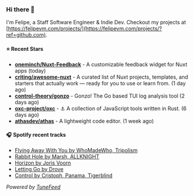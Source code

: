 ### Hi there 👋

I'm Felipe, a Staff Software Engineer & Indie Dev. Checkout my projects at [https://felipevm.com/projects/](https://felipevm.com/projects/?ref=github.com).

#### ⭐ Recent Stars
- **[oneminch/Nuxt-Feedback](https://github.com/oneminch/Nuxt-Feedback)** - A customizable feedback widget for Nuxt apps (today)
- **[criting/awesome-nuxt](https://github.com/criting/awesome-nuxt)** - A curated list of Nuxt projects, templates, and starters that actually work — ready for you to use or learn from. (1 day ago)
- **[control-theory/gonzo](https://github.com/control-theory/gonzo)** - Gonzo! The Go based TUI log analysis tool (2 days ago)
- **[oxc-project/oxc](https://github.com/oxc-project/oxc)** - ⚓ A collection of JavaScript tools written in Rust. (6 days ago)
- **[athasdev/athas](https://github.com/athasdev/athas)** - A lightweight code editor. (1 week ago)

#### 🎧 Spotify recent tracks
- [Flying Away With You by WhoMadeWho, Tripolism](https://open.spotify.com/track/2hLOgEXMKytPei6kfgnzzL)
- [Rabbit Hole by Marsh, ALLKNIGHT](https://open.spotify.com/track/7IdzWFKqSfRJnWesOlaeuW)
- [Horizon by Joris Voorn](https://open.spotify.com/track/7y5E5BYadhnAzo0VyS9vQR)
- [Letting Go by Drove](https://open.spotify.com/track/7DBxK5bcSCA0ntj0Dbpy1n)
- [Control by Cristoph, Panama, Tigerblind](https://open.spotify.com/track/6K1MxJMyM2ImqQvYTdrnDL)

_Powered by [TuneFeed](https://tunefeed.app?ref=github.com)_
